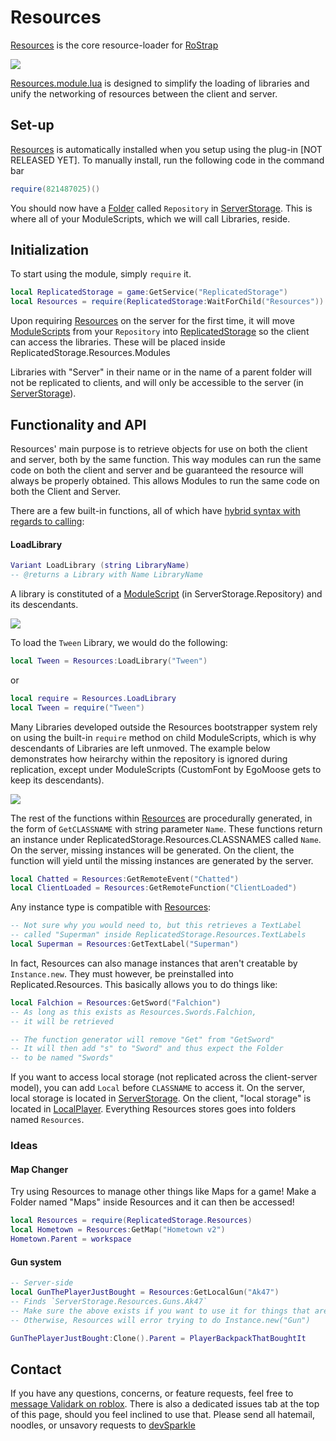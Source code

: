 # Resources
[Resources](Resources.module.lua) is the core resource-loader for [RoStrap](https://rostrap.github.io/)

![](https://avatars1.githubusercontent.com/u/22812966?v=4&s=100)

[Resources.module.lua](Resources.module.lua) is designed to simplify the loading of libraries and unify the networking of resources between the client and server.

## Set-up
[Resources](Resources.module.lua) is automatically installed when you setup using the plug-in [NOT RELEASED YET]. To manually install, run the following code in the command bar
```lua
require(821487025)()
```
You should now have a [Folder](http://wiki.roblox.com/index.php?title=API:Class/Folder) called `Repository` in [ServerStorage](http://wiki.roblox.com/index.php?title=API:Class/ServerStorage). This is where all of your ModuleScripts, which we will call Libraries, reside.
## Initialization
To start using the module, simply `require` it.
```lua
local ReplicatedStorage = game:GetService("ReplicatedStorage")
local Resources = require(ReplicatedStorage:WaitForChild("Resources"))
```
Upon requiring [Resources](Resources.module.lua) on the server for the first time, it will move [ModuleScripts](http://wiki.roblox.com/index.php?title=API:Class/ModuleScript) from your `Repository` into [ReplicatedStorage](http://wiki.roblox.com/index.php?title=API:Class/ReplicatedStorage) so the client can access the libraries. These will be placed inside ReplicatedStorage.Resources.Modules

 Libraries with "Server" in their name or in the name of a parent folder will not be replicated to clients, and will only be accessible to the server (in [ServerStorage](http://wiki.roblox.com/index.php?title=API:Class/ServerStorage)).
## Functionality and API
Resources' main purpose is to retrieve objects for use on both the client and server, both by the same function. This way modules can run the same code on both the client and server and be guaranteed the resource will always be properly obtained. This allows Modules to run the same code on both the Client and Server.

There are a few built-in functions, all of which have [hybrid syntax with regards to calling](https://docs.crescentcode.net/Freya/Meta/Hybrid):

#### LoadLibrary
```lua
Variant LoadLibrary (string LibraryName)
-- @returns a Library with Name LibraryName
```
A library is constituted of a [ModuleScript](http://wiki.roblox.com/index.php?title=API:Class/ModuleScript) (in ServerStorage.Repository) and its descendants.

![](https://image.prntscr.com/image/hLnGGl3JST_vAZYnYadrGg.png)

To load the `Tween` Library, we would do the following:
```lua
local Tween = Resources:LoadLibrary("Tween")
```
or
```lua
local require = Resources.LoadLibrary
local Tween = require("Tween")
```
Many Libraries developed outside the Resources bootstrapper system rely on using the built-in `require` method on child ModuleScripts, which is why descendants of Libraries are left unmoved. The example below demonstrates how heirarchy within the repository is ignored during replication, except under ModuleScripts (CustomFont by EgoMoose gets to keep its descendants).

![](https://image.prntscr.com/image/ZonjgCDFQLabru0xbMBUNQ.png)

The rest of the functions within [Resources](Resources.module.lua) are procedurally generated, in the form of `GetCLASSNAME` with string parameter `Name`. These functions return an instance under ReplicatedStorage.Resources.CLASSNAMES called `Name`. On the server, missing instances will be generated. On the client, the function will yield until the missing instances are generated by the server.
```lua
local Chatted = Resources:GetRemoteEvent("Chatted")
local ClientLoaded = Resources:GetRemoteFunction("ClientLoaded")
```

Any instance type is compatible with [Resources](Resources.module.lua):

```lua
-- Not sure why you would need to, but this retrieves a TextLabel
-- called "Superman" inside ReplicatedStorage.Resources.TextLabels
local Superman = Resources:GetTextLabel("Superman")
```

In fact, Resources can also manage instances that aren't creatable by `Instance.new`. They must however, be preinstalled into Replicated.Resources. This basically allows you to do things like:
```lua
local Falchion = Resources:GetSword("Falchion")
-- As long as this exists as Resources.Swords.Falchion,
-- it will be retrieved

-- The function generator will remove "Get" from "GetSword"
-- It will then add "s" to "Sword" and thus expect the Folder
-- to be named "Swords"
```

If you want to access local storage (not replicated across the client-server model), you can add `Local` before `CLASSNAME` to access it. On the server, local storage is located in [ServerStorage](http://wiki.roblox.com/index.php?title=API:Class/ServerStorage). On the client, "local storage" is located in [LocalPlayer](http://wiki.roblox.com/index.php?title=API:Class/Players/LocalPlayer). Everything Resources stores goes into folders named `Resources`.
### Ideas
#### Map Changer
Try using Resources to manage other things like Maps for a game! Make a Folder named "Maps" inside Resources and it can then be accessed!
```lua
local Resources = require(ReplicatedStorage.Resources)
local Hometown = Resources:GetMap("Hometown v2")
Hometown.Parent = workspace
```
#### Gun system
```lua
-- Server-side
local GunThePlayerJustBought = Resources:GetLocalGun("Ak47")
-- Finds `ServerStorage.Resources.Guns.Ak47`
-- Make sure the above exists if you want to use it for things that are not valid Roblox Classes
-- Otherwise, Resources will error trying to do Instance.new("Gun")

GunThePlayerJustBought:Clone().Parent = PlayerBackpackThatBoughtIt
```

## Contact
If you have any questions, concerns, or feature requests, feel free to [message Validark on roblox](https://www.roblox.com/messages/compose?recipientId=2966752). There is also a dedicated issues tab at the top of this page, should you feel inclined to use that. Please send all hatemail, noodles, or unsavory requests to [devSparkle](https://www.roblox.com/messages/compose?recipientId=1631699)
